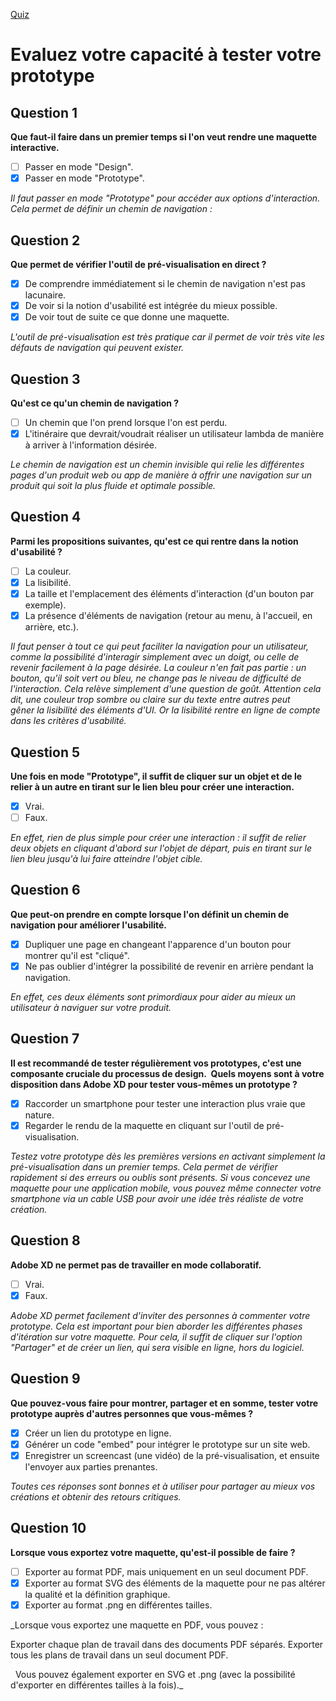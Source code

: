 [Quiz](https://openclassrooms.com/en/courses/3014016-realisez-la-maquette-d-une-application-mobile-avec-adobe-xd/exercises/1454)
# Evaluez votre capacité à tester votre prototype

## Question 1
**Que faut-il faire dans un premier temps si l'on veut rendre une maquette interactive.**
- [ ] Passer en mode "Design".
- [x] Passer en mode "Prototype".

_Il faut passer en mode "Prototype" pour accéder aux options d'interaction.
Cela permet de définir un chemin de navigation :_

## Question 2
**Que permet de vérifier l'outil de pré-visualisation en direct ?**
- [x] De comprendre immédiatement si le chemin de navigation n'est pas lacunaire.
- [x] De voir si la notion d'usabilité est intégrée du mieux possible.
- [x] De voir tout de suite ce que donne une maquette.

_L'outil de pré-visualisation est très pratique car il permet de voir très vite les défauts de navigation qui peuvent exister._

## Question 3
**Qu'est ce qu'un chemin de navigation ?**
- [ ] Un chemin que l'on prend lorsque l'on est perdu.
- [x] L'itinéraire que devrait/voudrait réaliser un utilisateur lambda de manière à arriver à l'information désirée.

_Le chemin de navigation est un chemin invisible qui relie les différentes pages d'un produit web ou app de manière à offrir une navigation sur un produit qui soit la plus fluide et optimale possible._

## Question 4
**Parmi les propositions suivantes, qu'est ce qui rentre dans la notion d'usabilité ?**
- [ ] La couleur.
- [x] La lisibilité.
- [x] La taille et l'emplacement des éléments d'interaction (d'un bouton par exemple).
- [x] La présence d'éléments de navigation (retour au menu, à l'accueil, en arrière, etc.).

_Il faut penser à tout ce qui peut faciliter la navigation pour un utilisateur, comme la possibilité d'interagir simplement avec un doigt, ou celle de revenir facilement à la page désirée.
La couleur n'en fait pas partie : un bouton, qu'il soit vert ou bleu, ne change pas le niveau de difficulté de l'interaction. Cela relève simplement d'une question de goût. Attention cela dit, une couleur trop sombre ou claire sur du texte entre autres peut gêner la lisibilité des éléments d'UI. Or la lisibilité rentre en ligne de compte dans les critères d'usabilité._

## Question 5
**Une fois en mode "Prototype", il suffit de cliquer sur un objet et de le relier à un autre en tirant sur le lien bleu pour créer une interaction.**
- [x] Vrai.
- [ ] Faux.

_En effet, rien de plus simple pour créer une interaction : il suffit de relier deux objets en cliquant d'abord sur l'objet de départ, puis en tirant sur le lien bleu jusqu'à lui faire atteindre l'objet cible._

## Question 6
**Que peut-on prendre en compte lorsque l'on définit un chemin de navigation pour améliorer l'usabilité.**
- [x] Dupliquer une page en changeant l'apparence d'un bouton pour montrer qu'il est "cliqué".
- [x] Ne pas oublier d'intégrer la possibilité de revenir en arrière pendant la navigation.

_En effet, ces deux éléments sont primordiaux pour aider au mieux un utilisateur à naviguer sur votre produit._

## Question 7
**Il est recommandé de tester régulièrement vos prototypes, c'est une composante cruciale du processus de design. 
Quels moyens sont à votre disposition dans Adobe XD pour tester vous-mêmes un prototype ?**
- [x] Raccorder un smartphone pour tester une interaction plus vraie que nature.
- [x] Regarder le rendu de la maquette en cliquant sur l'outil de pré-visualisation.

_Testez votre prototype dès les premières versions en activant simplement la pré-visualisation dans un premier temps. Cela permet de vérifier rapidement si des erreurs ou oublis sont présents.
Si vous concevez une maquette pour une application mobile, vous pouvez même connecter votre smartphone via un cable USB pour avoir une idée très réaliste de votre création._

## Question 8
**Adobe XD ne permet pas de travailler en mode collaboratif.**
- [ ] Vrai.
- [x] Faux.

_Adobe XD permet facilement d'inviter des personnes à commenter votre prototype. Cela est important pour bien aborder les différentes phases d'itération sur votre maquette. Pour cela, il suffit de cliquer sur l'option "Partager" et de créer un lien, qui sera visible en ligne, hors du logiciel._

## Question 9
**Que pouvez-vous faire pour montrer, partager et en somme, tester votre prototype auprès d'autres personnes que vous-mêmes ?**
- [x] Créer un lien du prototype en ligne.
- [x] Générer un code "embed" pour intégrer le prototype sur un site web.
- [x] Enregistrer un screencast (une vidéo) de la pré-visualisation, et ensuite l'envoyer aux parties prenantes.

_Toutes ces réponses sont bonnes et à utiliser pour partager au mieux vos créations et obtenir des retours critiques._

## Question 10
**Lorsque vous exportez votre maquette, qu'est-il possible de faire ?**
- [ ] Exporter au format PDF, mais uniquement en un seul document PDF.
- [x] Exporter au format SVG des éléments de la maquette pour ne pas altérer la qualité et la définition graphique.
- [x] Exporter au format .png en différentes tailles.

_Lorsque vous exportez une maquette en PDF, vous pouvez :

Exporter chaque plan de travail dans des documents PDF séparés.
Exporter tous les plans de travail dans un seul document PDF.

 
Vous pouvez également exporter en SVG et .png (avec la possibilité d'exporter en différentes tailles à la fois)._